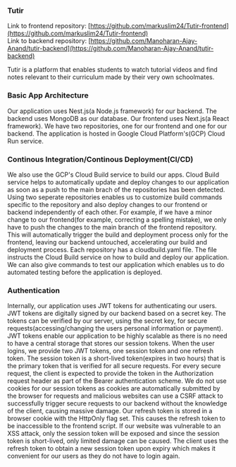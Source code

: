 ### Tutir

Link to frontend repository: [https://github.com/markuslim24/Tutir-frontend](https://github.com/markuslim24/Tutir-frontend)<br/>
Link to backend repository: [https://github.com/Manoharan-Ajay-Anand/tutir-backend](https://github.com/Manoharan-Ajay-Anand/tutir-backend)

Tutir is a platform that enables students to watch tutorial videos and find notes relevant to their curriculum made by their very own schoolmates.

### Basic App Architecture

Our application uses Nest.js(a Node.js framework) for our backend. The backend uses MongoDB as our database. Our frontend uses Next.js(a React framework). We have two repositories, one for our frontend and one for our backend. The application is hosted in Google Cloud Platform's(GCP) Cloud Run service.

### Continous Integration/Continous Deployment(CI/CD)

We also use the GCP's Cloud Build service to build our apps. Cloud Build service helps to automatically update and deploy changes to our application as soon as a push to the main brach of the repositories has been detected. Using two seperate repositories enables us to customize build commands specific to the repository and also deploy changes to our frontend or backend independently of each other. For example, if we have a minor change to our frontend(for example, correcting a spelling mistake), we only have to push the changes to the main branch of the frontend repository. This will automatically trigger the build and deployment process only for the frontend, leaving our backend untouched, accelerating our build and deployment process. Each repository has a cloudbuild.yaml file. The file instructs the Cloud Build service on how to build and deploy our application. We can also give commands to test our application which enables us to do automated testing before the application is deployed.

### Authentication

Internally, our application uses JWT tokens for authenticating our users. JWT tokens are digitally signed by our backend based on a secret key. The tokens can be verified by our server, using the secret key, for secure requests(accessing/changing the users personal information or payment). JWT tokens enable our application to be highly scalable as there is no need to have a central storage that stores our session tokens. When the user logins, we provide two JWT tokens, one session token and one refresh token. The session token is a short-lived token(expires in two hours) that is the primary token that is verified for all secure requests. For every secure request, the client is expected to provide the token in the Authorization request header as part of the Bearer authentication scheme. We do not use cookies for our session tokens as cookies are automatically submitted by the browser for requests and malicious websites can use a CSRF attack to successfully trigger secure requests to our backend without the knowledge of the client, causing massive damage. Our refresh token is stored in a browser cookie with the HttpOnly flag set. This causes the refresh token to be inaccessible to the frontend script. If our website was vulnerable to an XSS attack, only the session token will be exposed and since the session token is short-lived, only limited damage can be caused. The client uses the refresh token to obtain a new session token upon expiry which makes it convenient for our users as they do not have to login again.       
